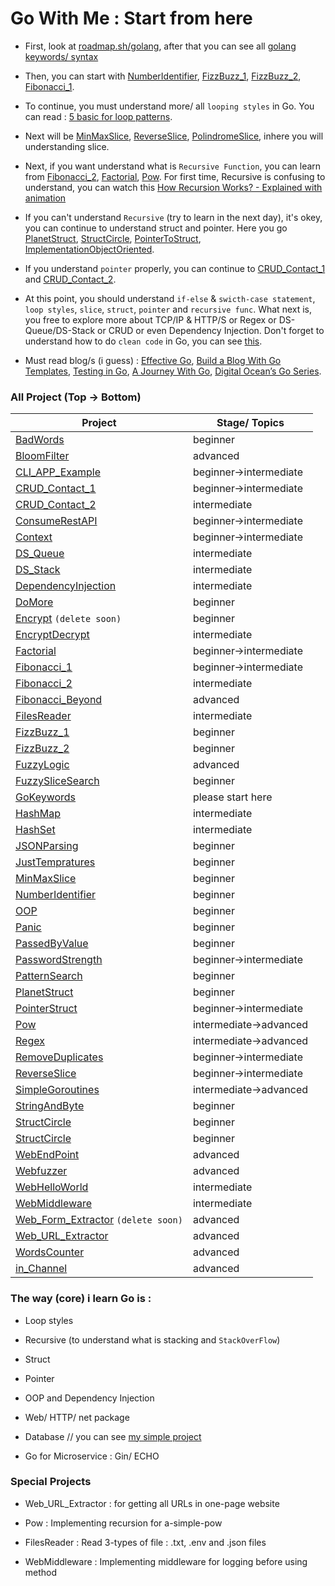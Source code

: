 # Go With Me : Start from here

- First, look at [roadmap.sh/golang](https://roadmap.sh/golang), after that you can see all [golang keywords/ syntax](https://github.com/Lukmanern/go-with-me/tree/master/GoKeywords)

- Then, you can start with [NumberIdentifier](https://github.com/Lukmanern/go-with-me/tree/master/NumberIdentifier), [FizzBuzz_1](https://github.com/Lukmanern/go-with-me/tree/master/FizzBuzz_1), [FizzBuzz_2](https://github.com/Lukmanern/go-with-me/tree/master/FizzBuzz_2), [Fibonacci_1](https://github.com/Lukmanern/go-with-me/tree/master/Fibonacci_1).

- To continue, you must understand more/ all `looping styles` in Go. You can read : [5 basic for loop patterns](https://yourbasic.org/golang/for-loop/).

- Next will be [MinMaxSlice](https://github.com/Lukmanern/go-with-me/tree/master/MinMaxSlice), [ReverseSlice](https://github.com/Lukmanern/go-with-me/tree/master/ReverseSlice), [PolindromeSlice](https://github.com/Lukmanern/go-with-me/tree/master/PolindromeSlice), inhere you will understanding slice.

- Next, if you want understand what is `Recursive Function`, you can learn from [Fibonacci_2](https://github.com/Lukmanern/go-with-me/tree/master/Fibonacci_2), [Factorial](https://github.com/Lukmanern/go-with-me/tree/master/Factorial), [Pow](https://github.com/Lukmanern/go-with-me/tree/master/Pow). For first time, Recursive is confusing to understand, you can watch this [How Recursion Works? - Explained with animation](https://www.youtube.com/watch?v=BNeOE1qMyRA&ab_channel=LiveToCode)

- If you can't understand `Recursive` (try to learn in the next day), it's okey, you can continue to understand struct and pointer. Here you go [PlanetStruct](https://github.com/Lukmanern/go-with-me/tree/master/PlanetStruct), [StructCircle](https://github.com/Lukmanern/go-with-me/tree/master/StructCircle), [PointerToStruct](https://github.com/Lukmanern/go-with-me/tree/master/PointerToStruct), [ImplementationObjectOriented](https://github.com/Lukmanern/go-with-me/tree/master/ImplementationObjectOriented).

- If you understand `pointer` properly, you can continue to [CRUD_Contact_1](https://github.com/Lukmanern/go-with-me/tree/master/CRUD_Contact_1) and [CRUD_Contact_2](https://github.com/Lukmanern/go-with-me/tree/master/CRUD_Contact_2).

- At this point, you should understand `if-else` & `swicth-case statement`, `loop styles`, `slice`, `struct`, `pointer` and `recursive func`. What next is, you free to explore more about TCP/IP & HTTP/S or Regex or DS-Queue/DS-Stack or CRUD or even Dependency Injection. Don't forget to understand how to do `clean code` in Go, you can see [this](https://github.com/Pungyeon/clean-go-article).

- Must read blog/s (i guess) : [Effective Go](https://go.dev/doc/effective_go), [Build a Blog With Go Templates](https://blog.jetbrains.com/go/2022/11/08/build-a-blog-with-go-templates/), [Testing in Go](https://blog.jetbrains.com/go/2022/11/22/comprehensive-guide-to-testing-in-go/), [A Journey With Go](https://medium.com/a-journey-with-go), [Digital Ocean’s Go Series](https://www.digitalocean.com/community/tutorial_series/how-to-code-in-go).

### All Project (Top &rarr; Bottom)

| Project                                                                                                      | Stage/ Topics              |
| ------------------------------------------------------------------------------------------------------------ | -------------------------- |
| [BadWords](https://github.com/Lukmanern/go-with-me/tree/master/BadWords)                                     | beginner                   |
| [BloomFilter](https://github.com/Lukmanern/go-with-me/tree/master/BloomFilter)                               | advanced                   |
| [CLI_APP_Example](https://github.com/Lukmanern/go-with-me/tree/master/CLI_APP_Example)                       | beginner&rarr;intermediate |
| [CRUD_Contact_1](https://github.com/Lukmanern/go-with-me/tree/master/CRUD_Contact_1)                         | beginner&rarr;intermediate |
| [CRUD_Contact_2](https://github.com/Lukmanern/go-with-me/tree/master/CRUD_Contact_2)                         | intermediate               |
| [ConsumeRestAPI](https://github.com/Lukmanern/go-with-me/tree/master/ConsumeRestAPI)                         | beginner&rarr;intermediate |
| [Context](https://github.com/Lukmanern/go-with-me/tree/master/Context)                                       | beginner&rarr;intermediate |
| [DS_Queue](https://github.com/Lukmanern/go-with-me/tree/master/DS_Queue)                                     | intermediate               |
| [DS_Stack](https://github.com/Lukmanern/go-with-me/tree/master/DS_Stack)                                     | intermediate               |
| [DependencyInjection](https://github.com/Lukmanern/go-with-me/tree/master/DependencyInjection)               | intermediate               |
| [DoMore](https://github.com/Lukmanern/go-with-me/tree/master/DoMore)                                         | beginner                   |
| [Encrypt](https://github.com/Lukmanern/go-with-me/tree/master/Encrypt) `(delete soon)`                       | beginner                   |
| [EncryptDecrypt](https://github.com/Lukmanern/go-with-me/tree/master/EncryptDecrypt)                         | intermediate               |
| [Factorial](https://github.com/Lukmanern/go-with-me/tree/master/Factorial)                                   | beginner&rarr;intermediate |
| [Fibonacci_1](https://github.com/Lukmanern/go-with-me/tree/master/Fibonacci_1)                               | beginner&rarr;intermediate |
| [Fibonacci_2](https://github.com/Lukmanern/go-with-me/tree/master/Fibonacci_2)                               | intermediate               |
| [Fibonacci_Beyond](https://github.com/Lukmanern/go-with-me/tree/master/Fibonacci_Beyond)                     | advanced                   |
| [FilesReader](https://github.com/Lukmanern/go-with-me/tree/master/FilesReader)                               | intermediate               |
| [FizzBuzz_1](https://github.com/Lukmanern/go-with-me/tree/master/FizzBuzz_1)                                 | beginner                   |
| [FizzBuzz_2](https://github.com/Lukmanern/go-with-me/tree/master/FizzBuzz_2)                                 | beginner                   |
| [FuzzyLogic](https://github.com/Lukmanern/go-with-me/tree/master/FuzzyLogic)                                 | advanced                   |
| [FuzzySliceSearch](https://github.com/Lukmanern/go-with-me/tree/master/FuzzySliceSearch)                     | beginner                   |
| [GoKeywords](https://github.com/Lukmanern/go-with-me/tree/master/GoKeywords)                                 | please start here          |
| [HashMap](https://github.com/Lukmanern/go-with-me/tree/master/HashMap)                                       | intermediate               |
| [HashSet](https://github.com/Lukmanern/go-with-me/tree/master/HashSet)                                       | intermediate               |
| [JSONParsing](https://github.com/Lukmanern/go-with-me/tree/master/JSONParsing)                               | beginner                   |
| [JustTempratures](https://github.com/Lukmanern/go-with-me/tree/master/JustTempratures)                       | beginner                   |
| [MinMaxSlice](https://github.com/Lukmanern/go-with-me/tree/master/MinMaxSlice)                               | beginner                   |
| [NumberIdentifier](https://github.com/Lukmanern/go-with-me/tree/master/NumberIdentifier)                     | beginner                   |
| [OOP](https://github.com/Lukmanern/go-with-me/tree/master/OOP)                                               | beginner                   |
| [Panic](https://github.com/Lukmanern/go-with-me/tree/master/Panic)                                           | beginner                   |
| [PassedByValue](https://github.com/Lukmanern/go-with-me/tree/master/PassedByValue)                           | beginner                   |
| [PasswordStrength](https://github.com/Lukmanern/go-with-me/tree/master/PasswordStrength)                     | beginner&rarr;intermediate |
| [PatternSearch](https://github.com/Lukmanern/go-with-me/tree/master/PatternSearch)                           | beginner                   |
| [PlanetStruct](https://github.com/Lukmanern/go-with-me/tree/master/PlanetStruct)                             | beginner                   |
| [PointerStruct](https://github.com/Lukmanern/go-with-me/tree/master/PointerStruct)                           | beginner&rarr;intermediate |
| [Pow](https://github.com/Lukmanern/go-with-me/tree/master/Pow)                                               | intermediate&rarr;advanced |
| [Regex](https://github.com/Lukmanern/go-with-me/tree/master/Regex)                                           | intermediate&rarr;advanced |
| [RemoveDuplicates](https://github.com/Lukmanern/go-with-me/tree/master/RemoveDuplicates)                     | beginner&rarr;intermediate |
| [ReverseSlice](https://github.com/Lukmanern/go-with-me/tree/master/ReverseSlice)                             | beginner&rarr;intermediate |
| [SimpleGoroutines](https://github.com/Lukmanern/go-with-me/tree/master/SimpleGoroutines)                     | intermediate&rarr;advanced |
| [StringAndByte](https://github.com/Lukmanern/go-with-me/tree/master/StringAndByte)                           | beginner                   |
| [StructCircle](https://github.com/Lukmanern/go-with-me/tree/master/StructCircle)                             | beginner                   |
| [StructCircle](https://github.com/Lukmanern/go-with-me/tree/master/StructCircle)                             | beginner                   |
| [WebEndPoint](https://github.com/Lukmanern/go-with-me/tree/master/WebEndPoint)                               | advanced                   |
| [Webfuzzer](https://github.com/Lukmanern/go-with-me/tree/master/Webfuzzer)                                   | advanced                   |
| [WebHelloWorld](https://github.com/Lukmanern/go-with-me/tree/master/WebHelloWorld)                           | intermediate               |
| [WebMiddleware](https://github.com/Lukmanern/go-with-me/tree/master/WebMiddleware)                           | intermediate               |
| [Web_Form_Extractor](https://github.com/Lukmanern/go-with-me/tree/master/Web_Form_Extractor) `(delete soon)` | advanced                   |
| [Web_URL_Extractor](https://github.com/Lukmanern/go-with-me/tree/master/Web_URL_Extractor)                   | advanced                   |
| [WordsCounter](https://github.com/Lukmanern/go-with-me/tree/master/WordsCounter)                             | advanced                   |
| [in_Channel](https://github.com/Lukmanern/go-with-me/tree/master/in_Channel)                                 | advanced                   |

### The way (core) i learn Go is :

- Loop styles

- Recursive (to understand what is stacking and `StackOverFlow`)

- Struct

- Pointer

- OOP and Dependency Injection

- Web/ HTTP/ net package

- Database // you can see [my simple project](https://github.com/Lukmanern/go-supabase)

- Go for Microservice : Gin/ ECHO

### Special Projects

- Web_URL_Extractor : for getting all URLs in one-page website

- Pow : Implementing recursion for a-simple-pow

- FilesReader : Read 3-types of file : .txt, .env and .json files

- WebMiddleware : Implementing middleware for logging before using method
